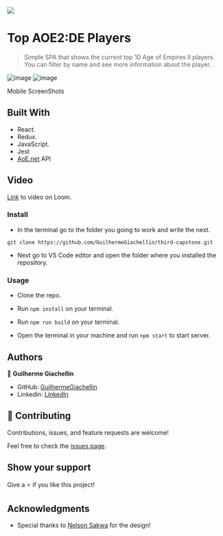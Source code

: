 ![](https://img.shields.io/badge/Microverse-blueviolet)

# Top AOE2:DE Players

> Simple SPA that shows the current top 10 Age of Empires II players. You can filter by name and see more information about the player.

![image](https://user-images.githubusercontent.com/81584449/133716143-a19f4a50-a236-4bb5-ae3b-d631ea24411b.png)
![image](https://user-images.githubusercontent.com/81584449/133716186-3d177a61-8fa6-41b5-aede-7859827cf9d3.png)

Mobile ScreenShots

## Built With

- React.
- Redux.
- JavaScript.
- Jest
- [AoE.net](https://aoe2.net/) API

## Video

[Link](https://www.loom.com/share/a451a571209c414b8663b7d8a2a812ba) to video on Loom.

### Install

  - In the terminal go to the folder you going to work and write the next. 
  ```
  git clone https://github.com/GuilhermeGiachellin/third-capstone.git
  ```
  - Next go to VS Code editor and open the folder where you installed the repository.

### Usage

- Clone the repo.

- Run `npm install` on your terminal.

- Run `npm run build` on your terminal.

- Open the terminal in your machine and run `npm start` to start server.

## Authors

👤 **Guilherme Giachellin**

- GitHub: [GuilhermeGiachellin](https://github.com/GuilhermeGiachellin)
- Linkedin: [LinkedIn](https://www.linkedin.com/in/guilherme-giachellin-2599771b9/)

## 🤝 Contributing

Contributions, issues, and feature requests are welcome!

Feel free to check the [issues page](https://github.com/GuilhermeGiachellin/third-capstone/issues).

## Show your support

Give a ⭐️ if you like this project!

## Acknowledgments

- Special thanks to [Nelson Sakwa](https://www.behance.net/sakwadesignstudio) for the design!

